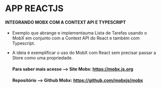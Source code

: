 # APP REACTJS

#### INTEGRANDO MOBX COM A CONTEXT API E TYPESCRIPT

- Exemplo que abrange e implementauma Lista de Tarefas usando o MobX em conjunto com a
  Context API do React e também com Typescript.

- A ideia é exemplificar o uso do MobX com React sem precisar
  passar a Store como uma propriedade.

  #### Para saber mais acesse --> Site Mobx: https://mobx.js.org

  #### Repositório --> Github Mobx: https://github.com/mobxjs/mobx
